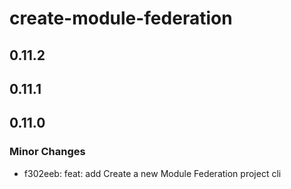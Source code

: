 # create-module-federation

## 0.11.2

## 0.11.1

## 0.11.0

### Minor Changes

- f302eeb: feat: add Create a new Module Federation project cli
